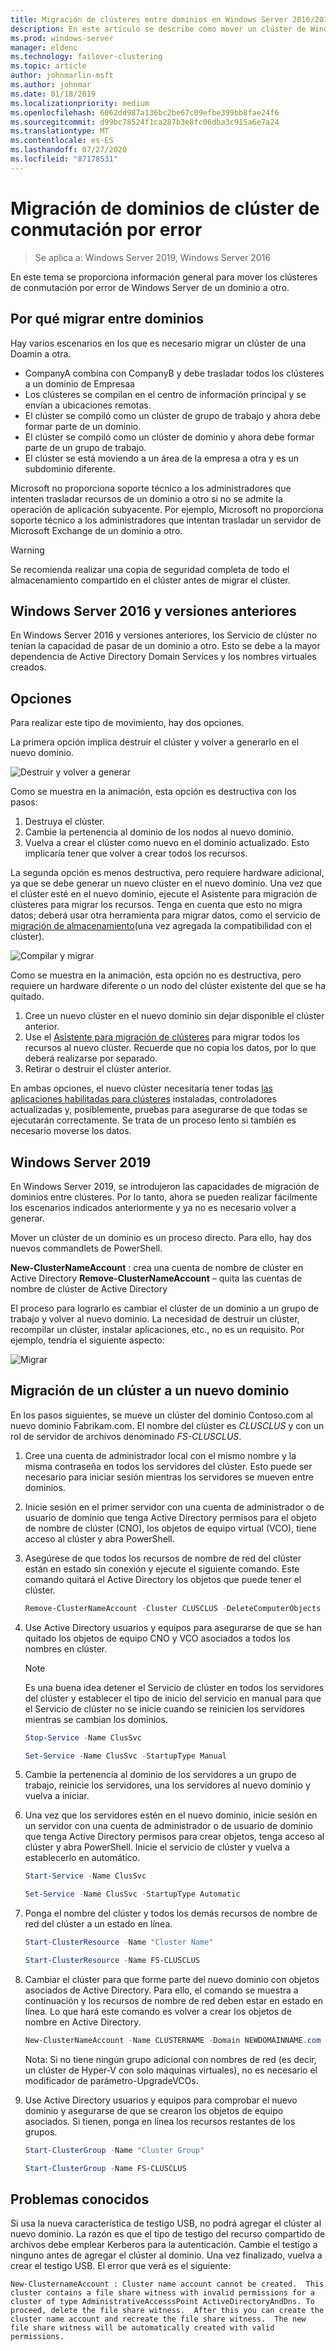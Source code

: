 ```yaml
---
title: Migración de clústeres entre dominios en Windows Server 2016/2019
description: En este artículo se describe cómo mover un clúster de Windows Server 2019 de un dominio a otro
ms.prod: windows-server
manager: eldenc
ms.technology: failover-clustering
ms.topic: article
author: johnmarlin-msft
ms.author: johnmar
ms.date: 01/18/2019
ms.localizationpriority: medium
ms.openlocfilehash: 6062dd987a136bc2be67c09efbe399bb8fae24f6
ms.sourcegitcommit: d99bc78524f1ca287b3e8fc06dba3c915a6e7a24
ms.translationtype: MT
ms.contentlocale: es-ES
ms.lasthandoff: 07/27/2020
ms.locfileid: "87178531"
---
```

# <a name="failover-cluster-domain-migration"></a>Migración de dominios de clúster de conmutación por error

> Se aplica a: Windows Server 2019, Windows Server 2016

En este tema se proporciona información general para mover los clústeres de conmutación por error de Windows Server de un dominio a otro.

## <a name="why-migrate-between-domains"></a>Por qué migrar entre dominios

Hay varios escenarios en los que es necesario migrar un clúster de una Doamin a otra.

- CompanyA combina con CompanyB y debe trasladar todos los clústeres a un dominio de Empresaa
- Los clústeres se compilan en el centro de información principal y se envían a ubicaciones remotas.
- El clúster se compiló como un clúster de grupo de trabajo y ahora debe formar parte de un dominio.
- El clúster se compiló como un clúster de dominio y ahora debe formar parte de un grupo de trabajo.
- El clúster se está moviendo a un área de la empresa a otra y es un subdominio diferente.

Microsoft no proporciona soporte técnico a los administradores que intenten trasladar recursos de un dominio a otro si no se admite la operación de aplicación subyacente. Por ejemplo, Microsoft no proporciona soporte técnico a los administradores que intentan trasladar un servidor de Microsoft Exchange de un dominio a otro.

   > [!WARNING]
   > Se recomienda realizar una copia de seguridad completa de todo el almacenamiento compartido en el clúster antes de migrar el clúster.

## <a name="windows-server-2016-and-earlier"></a>Windows Server 2016 y versiones anteriores

En Windows Server 2016 y versiones anteriores, los Servicio de clúster no tenían la capacidad de pasar de un dominio a otro.  Esto se debe a la mayor dependencia de Active Directory Domain Services y los nombres virtuales creados.

## <a name="options"></a>Opciones

Para realizar este tipo de movimiento, hay dos opciones.

La primera opción implica destruir el clúster y volver a generarlo en el nuevo dominio.

![Destruir y volver a generar](media/Cross-Domain-Cluster-Migration/Cross-Cluster-Domain-Migration-1.gif)

Como se muestra en la animación, esta opción es destructiva con los pasos:

1. Destruya el clúster.
2. Cambie la pertenencia al dominio de los nodos al nuevo dominio.
3. Vuelva a crear el clúster como nuevo en el dominio actualizado.  Esto implicaría tener que volver a crear todos los recursos.

La segunda opción es menos destructiva, pero requiere hardware adicional, ya que se debe generar un nuevo clúster en el nuevo dominio.  Una vez que el clúster esté en el nuevo dominio, ejecute el Asistente para migración de clústeres para migrar los recursos. Tenga en cuenta que esto no migra datos; deberá usar otra herramienta para migrar datos, como el servicio de [migración de almacenamiento](../storage/storage-migration-service/overview.md)(una vez agregada la compatibilidad con el clúster).

![Compilar y migrar](media/Cross-Domain-Cluster-Migration/Cross-Cluster-Domain-Migration-2.gif)

Como se muestra en la animación, esta opción no es destructiva, pero requiere un hardware diferente o un nodo del clúster existente del que se ha quitado.

1. Cree un nuevo clúster en el nuevo dominio sin dejar disponible el clúster anterior.
2. Use el [Asistente para migración de clústeres](/previous-versions/windows/it-pro/windows-server-2008-R2-and-2008/cc754481(v=ws.10)) para migrar todos los recursos al nuevo clúster. Recuerde que no copia los datos, por lo que deberá realizarse por separado.
3. Retirar o destruir el clúster anterior.

En ambas opciones, el nuevo clúster necesitaría tener todas [las aplicaciones habilitadas para clústeres](https://technet.microsoft.com/aa369082(v=vs.90)) instaladas, controladores actualizadas y, posiblemente, pruebas para asegurarse de que todas se ejecutarán correctamente.  Se trata de un proceso lento si también es necesario moverse los datos.

## <a name="windows-server-2019"></a>Windows Server 2019

En Windows Server 2019, se introdujeron las capacidades de migración de dominios entre clústeres.  Por lo tanto, ahora se pueden realizar fácilmente los escenarios indicados anteriormente y ya no es necesario volver a generar.

Mover un clúster de un dominio es un proceso directo. Para ello, hay dos nuevos commandlets de PowerShell.

**New-ClusterNameAccount** : crea una cuenta de nombre de clúster en Active Directory **Remove-ClusterNameAccount** – quita las cuentas de nombre de clúster de Active Directory

El proceso para lograrlo es cambiar el clúster de un dominio a un grupo de trabajo y volver al nuevo dominio.  La necesidad de destruir un clúster, recompilar un clúster, instalar aplicaciones, etc., no es un requisito. Por ejemplo, tendría el siguiente aspecto:

![Migrar](media/Cross-Domain-Cluster-Migration/Cross-Cluster-Domain-Migration-3.gif)

## <a name="migrating-a-cluster-to-a-new-domain"></a>Migración de un clúster a un nuevo dominio

En los pasos siguientes, se mueve un clúster del dominio Contoso.com al nuevo dominio Fabrikam.com.  El nombre del clúster es *CLUSCLUS* y con un rol de servidor de archivos denominado *FS-CLUSCLUS*.

1. Cree una cuenta de administrador local con el mismo nombre y la misma contraseña en todos los servidores del clúster.  Esto puede ser necesario para iniciar sesión mientras los servidores se mueven entre dominios.
2. Inicie sesión en el primer servidor con una cuenta de administrador o de usuario de dominio que tenga Active Directory permisos para el objeto de nombre de clúster (CNO), los objetos de equipo virtual (VCO), tiene acceso al clúster y abra PowerShell.
3. Asegúrese de que todos los recursos de nombre de red del clúster están en estado sin conexión y ejecute el siguiente comando.  Este comando quitará el Active Directory los objetos que puede tener el clúster.

   ```PowerShell
   Remove-ClusterNameAccount -Cluster CLUSCLUS -DeleteComputerObjects
   ```
4. Use Active Directory usuarios y equipos para asegurarse de que se han quitado los objetos de equipo CNO y VCO asociados a todos los nombres en clúster.

   > [!NOTE]
   > Es una buena idea detener el Servicio de clúster en todos los servidores del clúster y establecer el tipo de inicio del servicio en manual para que el Servicio de clúster no se inicie cuando se reinicien los servidores mientras se cambian los dominios.

   ```PowerShell
   Stop-Service -Name ClusSvc

   Set-Service -Name ClusSvc -StartupType Manual
   ```

5. Cambie la pertenencia al dominio de los servidores a un grupo de trabajo, reinicie los servidores, una los servidores al nuevo dominio y vuelva a iniciar.
6. Una vez que los servidores estén en el nuevo dominio, inicie sesión en un servidor con una cuenta de administrador o de usuario de dominio que tenga Active Directory permisos para crear objetos, tenga acceso al clúster y abra PowerShell. Inicie el servicio de clúster y vuelva a establecerlo en automático.

   ```PowerShell
   Start-Service -Name ClusSvc

   Set-Service -Name ClusSvc -StartupType Automatic
   ```
7. Ponga el nombre del clúster y todos los demás recursos de nombre de red del clúster a un estado en línea.

   ```PowerShell
   Start-ClusterResource -Name "Cluster Name"

   Start-ClusterResource -Name FS-CLUSCLUS
   ```

8. Cambiar el clúster para que forme parte del nuevo dominio con objetos asociados de Active Directory. Para ello, el comando se muestra a continuación y los recursos de nombre de red deben estar en estado en línea.  Lo que hará este comando es volver a crear los objetos de nombre en Active Directory.

   ```PowerShell
   New-ClusterNameAccount -Name CLUSTERNAME -Domain NEWDOMAINNAME.com -UpgradeVCOs
   ```

    Nota: Si no tiene ningún grupo adicional con nombres de red (es decir, un clúster de Hyper-V con solo máquinas virtuales), no es necesario el modificador de parámetro-UpgradeVCOs.

9. Use Active Directory usuarios y equipos para comprobar el nuevo dominio y asegurarse de que se crearon los objetos de equipo asociados. Si tienen, ponga en línea los recursos restantes de los grupos.

   ```PowerShell
   Start-ClusterGroup -Name "Cluster Group"

   Start-ClusterGroup -Name FS-CLUSCLUS
   ```

## <a name="known-issues"></a>Problemas conocidos

Si usa la nueva característica de testigo USB, no podrá agregar el clúster al nuevo dominio.  La razón es que el tipo de testigo del recurso compartido de archivos debe emplear Kerberos para la autenticación.  Cambie el testigo a ninguno antes de agregar el clúster al dominio.  Una vez finalizado, vuelva a crear el testigo USB.  El error que verá es el siguiente:

```
New-ClusternameAccount : Cluster name account cannot be created.  This cluster contains a file share witness with invalid permissions for a cluster of type AdministrativeAccesssPoint ActiveDirectoryAndDns. To proceed, delete the file share witness.  After this you can create the cluster name account and recreate the file share witness.  The new file share witness will be automatically created with valid permissions.
```

